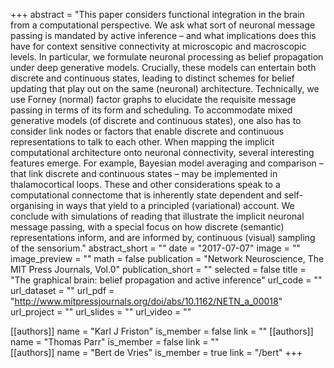 +++
abstract = "This paper considers functional integration in the brain from a computational perspective. We ask what sort of neuronal message passing is mandated by active inference – and what implications does this have for context sensitive connectivity at microscopic and macroscopic levels. In particular, we formulate neuronal processing as belief propagation under deep generative models. Crucially, these models can entertain both discrete and continuous states, leading to distinct schemes for belief updating that play out on the same (neuronal) architecture. Technically, we use Forney (normal) factor graphs to elucidate the requisite message passing in terms of its form and scheduling. To accommodate mixed generative models (of discrete and continuous states), one also has to consider link nodes or factors that enable discrete and continuous representations to talk to each other. When mapping the implicit computational architecture onto neuronal connectivity, several interesting features emerge. For example, Bayesian model averaging and comparison – that link discrete and continuous states – may be implemented in thalamocortical loops. These and other considerations speak to a computational connectome that is inherently state dependent and self-organising in ways that yield to a principled (variational) account. We conclude with simulations of reading that illustrate the implicit neuronal message passing, with a special focus on how discrete (semantic) representations inform, and are informed by, continuous (visual) sampling of the sensorium."
abstract_short = ""
date = "2017-07-07"
image = ""
image_preview = ""
math = false
publication = "Network Neuroscience, The MIT Press Journals, Vol.0"
publication_short = ""
selected = false
title = "The graphical brain: belief propagation and active inference"
url_code = ""
url_dataset = ""
url_pdf = "http://www.mitpressjournals.org/doi/abs/10.1162/NETN_a_00018"
url_project = ""
url_slides = ""
url_video = ""

[[authors]]
    name = "Karl J Friston"
    is_member = false
    link = ""
[[authors]]
    name = "Thomas Parr"
    is_member = false
    link = ""    
[[authors]]
    name = "Bert de Vries"
    is_member = true
    link = "/bert"
+++
